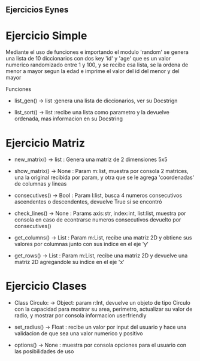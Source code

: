 ## Ejercicios Eynes

# Ejercicio Simple

Mediante el uso de funciones e importando el modulo 'random' se genera una lista de 10 diccionarios con dos key 'id' y 'age' que es un valor numerico randomizado entre 1 y 100, y se recibe esa lista, se la ordena de menor a mayor segun la edad e imprime el valor del id del menor y del mayor

Funciones
- list_gen() -> list :genera una lista de diccionarios, ver su Docstrign

- list_sort() -> list :recibe una lista como parametro y la devuelve ordenada, mas informacion en su Docstring



# Ejercicio Matriz

- new_matrix() -> list : Genera una matriz de 2 dimensiones 5x5

- show_matrix() -> None : Param m:list, muestra por consola 2 matrices, una la original recibida por param, y otra que se le agrega 'coordenadas' de columnas y lineas

- consecutives() -> Bool : Param l:list, busca 4 numeros consecutivos ascendentes o descendentes, devuelve True si se encontró

- check_lines() -> None : Params axis:str, index:int, list:list, muestra por consola en caso de econtrarse numeros consecutivos devuelto por consecutives()

- get_columns() -> List : Param m:List, recibe una matriz 2D y obtiene sus valores por columnas junto con sus indice en el eje 'y'

- get_rows() -> List : Param m:List, recibe una matriz 2D y devuelve una matriz 2D agregandole su indice en el eje 'x'


# Ejercicio Clases

- Class Circulo: -> Object: param r:Int, devuelve un objeto de tipo Circulo con la capacidad para mostrar su area, perimetro, actualizar su valor de radio, y mostrar por consola informacion userfriendly

- set_radius() -> Float : recibe un valor por input del usuario y hace una validacion de que sea una valor numerico y positivo

- options() -> None : muestra por consola opciones para el usuario con las posibilidades de uso


